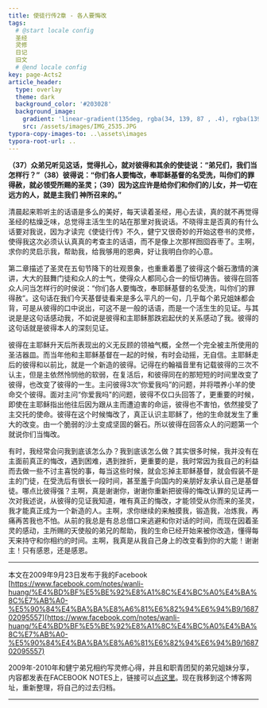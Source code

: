 ```yaml
---
title: 使徒行传2章 - 各人要悔改
tags: 
  # @start locale config
  圣经
  灵修
  日记
  旧文
  # @end locale config
key: page-Acts2
article_header:
  type: overlay
  theme: dark
  background_color: '#203028'
  background_image:
    gradient: 'linear-gradient(135deg, rgba(34, 139, 87 , .4), rgba(139, 34, 139, .4))'
    src: /assets/images/IMG_2535.JPG
typora-copy-images-to: ..\assets\images
typora-root-url: ..
---
```


**（37）众弟兄听见这话，觉得扎心，就对彼得和其余的使徒说：“弟兄们，我们当怎样行？”（38）彼得说：“你们各人要悔改，奉耶稣基督的名受洗，叫你们的罪得赦，就必领受所赐的圣灵；（39）因为这应许是给你们和你们的儿女，并一切在远方的人，就是主我们 神所召来的。”**

<!--more-->

清晨起来聆听主的话语是多么的美好，每天读着圣经，用心去读，真的就不再觉得圣经的枯燥乏味，总觉得主活生生的站在那里对我说话。不晓得主是否真的有什么话要对我说，因为才读完《使徒行传》不久，健宁又很奇妙的开始这卷书的灵修，使得我这次必须认认真真的考查主的话语，而不是像上次那样囫囵吞枣了。主啊，求你的灵启示我，帮助我，给我够用的恩典，好让我明白你的心意。

第二章描述了圣灵在五旬节降下的壮观景象，也重重着墨了彼得这个磐石激情的演讲，大大的鼓舞门徒和众人的士气，使得众人都同心合一的恒切祷告。彼得在回答众人问当怎样行的时侯说：“你们各人要悔改，奉耶稣基督的名受洗，叫你们的罪得赦”。这句话在我们今天基督徒看来是多么平凡的一句，几乎每个弟兄姐妹都会背，可是从彼得的口中说出，可这不是一般的话语，而是一个活生生的见证。与其说是是这句话感动我，不如说是彼得和主耶稣那跌宕起伏的关系感动了我。彼得的这句话就是彼得本人的深刻见证。

彼得在主耶稣升天后所表现出的义无反顾的领袖气概，全然一个完全被主所使用的圣洁器皿。而当年他和主耶稣基督在一起的时候，有时会动摇，无自信。主耶稣走后的彼得和以前比，就是一个新造的彼得。记得在约翰福音里有记载彼得的三次不认主，但是主依然怜悯他的软弱，在复活后，和彼得同在的那短短的时间里改变了彼得，也改变了彼得的一生。主问彼得3次“你爱我吗”的问题，并将喂养小羊的使命交个彼得。面对主问“你爱我吗"的问题，彼得不仅口头回答了，更重要的时候，即使在主耶稣指出他往后因为跟从主而遭迫害的命运，彼得也不害怕，依然接受了主交托的使命。彼得在这个时候悔改了，真正认识主耶稣了，他的生命就发生了重大的改变。由一个脆弱的沙土变成坚固的磐石。所以彼得在回答众人的问题第一个就说你们当悔改。

有时，我经常会问我到底该怎么办？我到底该怎么做？其实很多时候，我并没有在主面前真正的悔改，遇到困难，遇到挫折，更重要的是，我时常因为我自己的利益而去做一些不讨主喜悦的事，每当这些时候，就会忘掉主耶稣基督，就会假装不是主的门徒，在受洗后有很长一段时间，甚至羞于向国内的亲朋好友承认自己是基督徒。哪点比彼得强？主啊，真是谢谢你，谢谢你重新把彼得的悔改认罪的见证再一次对我述说，从彼得的见证我知道，唯有真正的悔改，才能领受从你而来的圣灵，我才能真正成为一个新造的人。主啊，求你继续的来触摸我，锻造我，冶炼我，再痛再苦我也不怕。从前的我总是有总总借口来逃避和你对话的时间，而现在因着圣灵的感动，主所赐的天使般的弟兄的帮助，我的生命已经开始来被你改造，懂得每天来持守和你相约的时间。主啊，我真是从我自己身上的改变看到你的大能！谢谢主！只有感恩，还是感恩。

---

本文在2009年9月23日发布于我的Facebook [https://www.facebook.com/notes/wanli-huang/%E4%BD%BF%E5%BE%92%E8%A1%8C%E4%BC%A0%E4%BA%8C%E7%AB%A0-%E5%90%84%E4%BA%BA%E8%A6%81%E6%82%94%E6%94%B9/168702095557](https://www.facebook.com/notes/wanli-huang/%E4%BD%BF%E5%BE%92%E8%A1%8C%E4%BC%A0%E4%BA%8C%E7%AB%A0-%E5%90%84%E4%BA%BA%E8%A6%81%E6%82%94%E6%94%B9/168702095557)

2009年-2010年和健宁弟兄相约写灵修心得，并且和职青团契的弟兄姐妹分享，内容都发表在FACEBOOK NOTES上，链接可以[点这里](https://www.facebook.com/wanli.huang/notes)。现在我移到这个博客网址，重新整理，将自己的过去归档。

---





